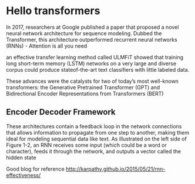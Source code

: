 # Hello transformers

In 2017, researchers at Google published a paper that proposed a novel neural network
architecture for sequence modeling. Dubbed the Transformer, this architecture outperformed
recurrent neural networks (RNNs) - Attention is all you need

an effective transfer learning method called ULMFiT showed that training long
short-term memory (LSTM) networks on a very large and diverse corpus could produce stateof-the-art text classifiers with little labeled data.

These advances were the catalysts for two of today’s most well-known transformers: the
Generative Pretrained Transformer (GPT) and Bidirectional Encoder Representations from
Transformers (BERT)

## Encoder Decoder Framework

These architectures contain a feedback loop in the network connections that allows information
to propagate from one step to another, making them ideal for modeling sequential data like text.
As illustrated on the left side of Figure 1-2, an RNN receives some input (which could be a
word or character), feeds it through the network, and outputs a vector called the hidden state

Good blog for reference
http://karpathy.github.io/2015/05/21/rnn-effectiveness/